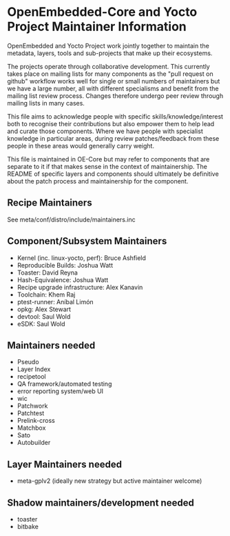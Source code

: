 OpenEmbedded-Core and Yocto Project Maintainer Information
==========================================================

OpenEmbedded and Yocto Project work jointly together to maintain the metadata,
layers, tools and sub-projects that make up their ecosystems.

The projects operate through collaborative development. This currently takes
place on mailing lists for many components as the "pull request on github"
workflow works well for single or small numbers of maintainers but we have
a large number, all with different specialisms and benefit from the mailing
list review process. Changes therefore undergo peer review through mailing
lists in many cases.

This file aims to acknowledge people with specific skills/knowledge/interest
both to recognise their contributions but also empower them to help lead and
curate those components. Where we have people with specialist knowledge in
particular areas, during review patches/feedback from these people in these
areas would generally carry weight.

This file is maintained in OE-Core but may refer to components that are separate
to it if that makes sense in the context of maintainership. The README of specific
layers and components should ultimately be definitive about the patch process and
maintainership for the component.

Recipe Maintainers
------------------

See meta/conf/distro/include/maintainers.inc

Component/Subsystem Maintainers
-------------------------------

* Kernel (inc. linux-yocto, perf): Bruce Ashfield
* Reproducible Builds: Joshua Watt
* Toaster: David Reyna
* Hash-Equivalence: Joshua Watt
* Recipe upgrade infrastructure: Alex Kanavin
* Toolchain: Khem Raj
* ptest-runner: Aníbal Limón
* opkg: Alex Stewart
* devtool: Saul Wold
* eSDK: Saul Wold

Maintainers needed
------------------

* Pseudo
* Layer Index
* recipetool
* QA framework/automated testing
* error reporting system/web UI
* wic
* Patchwork
* Patchtest
* Prelink-cross
* Matchbox
* Sato
* Autobuilder

Layer Maintainers needed
------------------------

* meta-gplv2 (ideally new strategy but active maintainer welcome)

Shadow maintainers/development needed
--------------------------------------

* toaster
* bitbake


